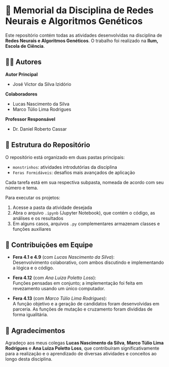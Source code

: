 # 🧠 Memorial da Disciplina de Redes Neurais e Algoritmos Genéticos

Este repositório contém todas as atividades desenvolvidas na disciplina de **Redes Neurais e Algoritmos Genéticos**. O trabalho foi realizado na **Ilum, Escola de Ciência**.

## 👨‍🎓 Autores

**Autor Principal**  
- José Victor da Silva Izidório

**Colaboradores**  
- Lucas Nascimento da Silva  
- Marco Túlio Lima Rodrigues  

**Professor Responsável**  
- Dr. Daniel Roberto Cassar

## 📂 Estrutura do Repositório

O repositório está organizado em duas pastas principais:

- `monstrinhos`: atividades introdutórias da disciplina  
- `Feras Formidáveis`: desafios mais avançados de aplicação

Cada tarefa está em sua respectiva subpasta, nomeada de acordo com seu número e tema.

Para executar os projetos:

1. Acesse a pasta da atividade desejada
2. Abra o arquivo `.ipynb` (Jupyter Notebook), que contém o código, as análises e os resultados
3. Em alguns casos, arquivos `.py` complementares armazenam classes e funções auxiliares

## 🤝 Contribuições em Equipe

- **Fera 4.1 e 4.9** (com *Lucas Nascimento da Silva*):  
  Desenvolvimento colaborativo, com ambos discutindo e implementando a lógica e o código.

- **Fera 4.12** (com *Ana Luiza Poletto Loss*):  
  Funções pensadas em conjunto; a implementação foi feita em revezamento usando um único computador.

- **Fera 4.13** (com *Marco Túlio Lima Rodrigues*):  
  A função objetivo e a geração de candidatos foram desenvolvidas em parceria. As funções de mutação e cruzamento foram divididas de forma igualitária.

## 🙏 Agradecimentos

Agradeço aos meus colegas **Lucas Nascimento da Silva**, **Marco Túlio Lima Rodrigues** e **Ana Luiza Poletto Loss**, que contribuíram significativamente para a realização e o aprendizado de diversas atividades e conceitos ao longo desta disciplina.
